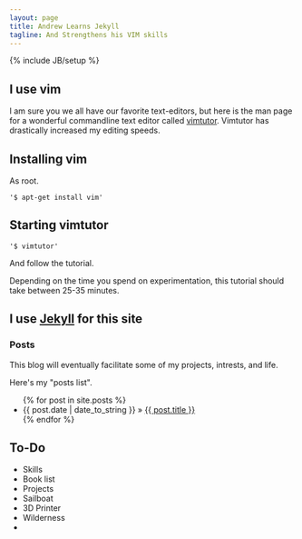 ```yaml
---
layout: page
title: Andrew Learns Jekyll
tagline: And Strengthens his VIM skills 
---
```

{% include JB/setup %}

## I use vim
I am sure you we all have our favorite text-editors, but here is the man page for a wonderful commandline text editor called [vimtutor](http://linuxcommand.org/man_pages/vimtutor1.html).  Vimtutor has drastically increased my editing speeds.

## Installing vim
As root.

	'$ apt-get install vim'

## Starting vimtutor

	'$ vimtutor' 
And follow the tutorial.

Depending on the time you spend on experimentation, this tutorial should take between 25-35 minutes.


## I use [Jekyll](http://jekyllrb.com) for this site 


    
### Posts

This blog will eventually facilitate some of my projects, intrests, and life.

Here's my "posts list".

<ul class="posts">
  {% for post in site.posts %}
    <li><span>{{ post.date | date_to_string }}</span> &raquo; <a href="{{ BASE_PATH }}{{ post.url }}">{{ post.title }}</a></li>
  {% endfor %}
</ul>

## To-Do

- Skills
- Book list
- Projects
- Sailboat
- 3D Printer
- Wilderness
- 

